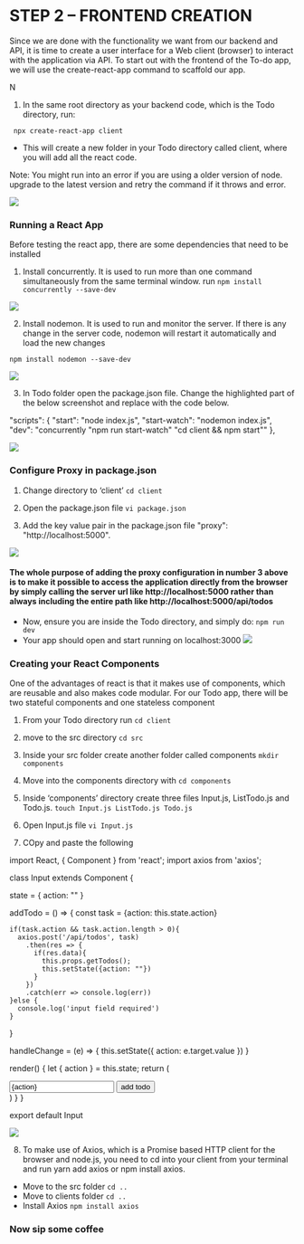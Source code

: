# STEP 2 – FRONTEND CREATION

Since we are done with the functionality we want from our backend and API, it is time to create a user interface for a Web client (browser) to interact with the application via API. To start out with the frontend of the To-do app, we will use the create-react-app command to scaffold our app.

N

1. In the same root directory as your backend code, which is the Todo directory, run:

` npx create-react-app client` 

- This will create a new folder in your Todo directory called client, where you will add all the react code. 

Note: You might run into an error if you are using a older version of node. upgrade to the latest version and retry the command if it throws and error. 

![](assets/step2-frontend/create-react-app.png)


### Running a React App

Before testing the react app, there are some dependencies that need to be installed

1. Install concurrently. It is used to run more than one command simultaneously from the same terminal window.
run `npm install concurrently --save-dev`

![](assets/step2-frontend/install-concurrently.png)

2. Install nodemon. It is used to run and monitor the server. If there is any change in the server code, nodemon will restart it automatically and load the new changes

`npm install nodemon --save-dev`

![](assets/step2-frontend/install-nodemon.png)

3. In Todo folder open the package.json file. Change the highlighted part of the below screenshot and replace with the code below.

"scripts": {
"start": "node index.js",
"start-watch": "nodemon index.js",
"dev": "concurrently \"npm run start-watch\" \"cd client && npm start\""
},

![](assets/step2-frontend/edit-packagejson.png)

### Configure Proxy in package.json

1. Change directory to ‘client’  `cd client`

2. Open the package.json file `vi package.json`

3. Add the key value pair in the package.json file "proxy": "http://localhost:5000".

![](assets/step2-frontend/add-proxy.png)

#### The whole purpose of adding the proxy configuration in number 3 above is to make it possible to access the application directly from the browser by simply calling the server url like http://localhost:5000 rather than always including the entire path like http://localhost:5000/api/todos

- Now, ensure you are inside the Todo directory, and simply do: `npm run dev`
- Your app should open and start running on localhost:3000
![](assets/step2-frontend/run-reactapp.png)


### Creating your React Components

One of the advantages of react is that it makes use of components, which are reusable and also makes code modular. For our Todo app, there will be two stateful components and one stateless component
 
1. From your Todo directory run `cd client`

2. move to the src directory `cd src`

3. Inside your src folder create another folder called components `mkdir components`

4. Move into the components directory with `cd components`

5. Inside ‘components’ directory create three files Input.js, ListTodo.js and Todo.js.
`touch Input.js ListTodo.js Todo.js`

6. Open Input.js file `vi Input.js`

7. COpy and paste the following

import React, { Component } from 'react';
import axios from 'axios';

class Input extends Component {

state = {
action: ""
}

addTodo = () => {
const task = {action: this.state.action}

    if(task.action && task.action.length > 0){
      axios.post('/api/todos', task)
        .then(res => {
          if(res.data){
            this.props.getTodos();
            this.setState({action: ""})
          }
        })
        .catch(err => console.log(err))
    }else {
      console.log('input field required')
    }

}

handleChange = (e) => {
this.setState({
action: e.target.value
})
}

render() {
let { action } = this.state;
return (
<div>
<input type="text" onChange={this.handleChange} value={action} />
<button onClick={this.addTodo}>add todo</button>
</div>
)
}
}

export default Input


![](assets/step2-frontend/index-component.png)

8. To make use of Axios, which is a Promise based HTTP client for the browser and node.js, you need to cd into your client from your terminal and run yarn add axios or npm install axios.

- Move to the src folder `cd ..`
- Move to clients folder `cd ..`
- Install Axios `npm install axios`

### Now sip some coffee






